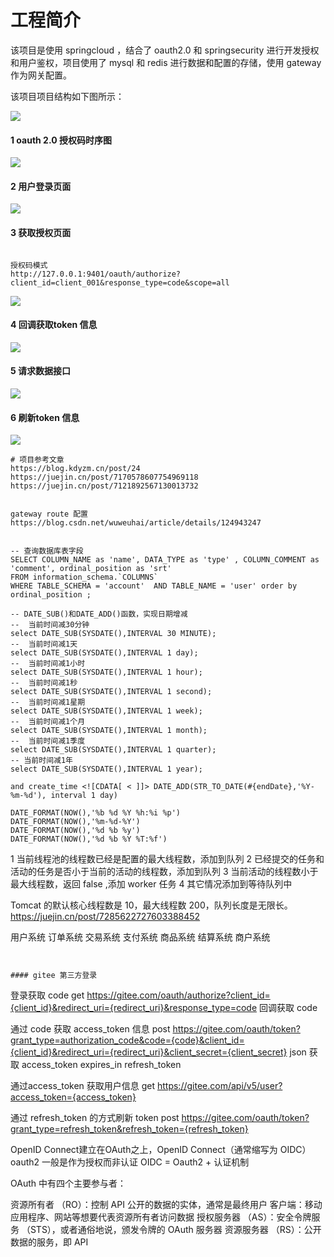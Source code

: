 # 工程简介
该项目是使用 springcloud ，结合了 oauth2.0 和 springsecurity 进行开发授权和用户鉴权，项目使用了 mysql 和 redis 进行数据和配置的存储，使用 gateway 作为网关配置。

该项目项目结构如下图所示：

![](./data/20221127182040.png)

#### 1 oauth 2.0 授权码时序图


![](./data/20221127182114.png)


#### 2 用户登录页面
![](./data/20221127182256.png)


#### 3 获取授权页面
```

授权码模式
http://127.0.0.1:9401/oauth/authorize?client_id=client_001&response_type=code&scope=all
```

![](./data/20221127182324.png)

#### 4 回调获取token 信息

![](./data/20221127182150.png)


#### 5 请求数据接口

![](./data/20221127182520.png)


#### 6 刷新token 信息

![](./data/20221127182552.png)



```
# 项目参考文章
https://blog.kdyzm.cn/post/24
https://juejin.cn/post/7170578607754969118
https://juejin.cn/post/7121892567130013732


gateway route 配置
https://blog.csdn.net/wuweuhai/article/details/124943247

```

```mysql

-- 查询数据库表字段
SELECT COLUMN_NAME as 'name', DATA_TYPE as 'type' , COLUMN_COMMENT as 'comment', ordinal_position as 'srt' 
FROM information_schema.`COLUMNS` 
WHERE TABLE_SCHEMA = 'account'  AND TABLE_NAME = 'user' order by ordinal_position ;

-- DATE_SUB()和DATE_ADD()函数，实现日期增减
--  当前时间减30分钟
select DATE_SUB(SYSDATE(),INTERVAL 30 MINUTE);
--  当前时间减1天
select DATE_SUB(SYSDATE(),INTERVAL 1 day);
--  当前时间减1小时            
select DATE_SUB(SYSDATE(),INTERVAL 1 hour);
--  当前时间减1秒             
select DATE_SUB(SYSDATE(),INTERVAL 1 second);
--  当前时间减1星期   
select DATE_SUB(SYSDATE(),INTERVAL 1 week);
--  当前时间减1个月      
select DATE_SUB(SYSDATE(),INTERVAL 1 month);
--  当前时间减1季度          
select DATE_SUB(SYSDATE(),INTERVAL 1 quarter);
-- 当前时间减1年        
select DATE_SUB(SYSDATE(),INTERVAL 1 year);

and create_time <![CDATA[ < ]]> DATE_ADD(STR_TO_DATE(#{endDate},'%Y-%m-%d'), interval 1 day)

DATE_FORMAT(NOW(),'%b %d %Y %h:%i %p')
DATE_FORMAT(NOW(),'%m-%d-%Y')
DATE_FORMAT(NOW(),'%d %b %y')
DATE_FORMAT(NOW(),'%d %b %Y %T:%f')

```


1 当前线程池的线程数已经是配置的最大线程数，添加到队列
2 已经提交的任务和活动的任务是否小于当前的活动的线程数，添加到队列
3 当前活动的线程数小于最大线程数，返回 false ,添加 worker 任务
4 其它情况添加到等待队列中

Tomcat 的默认核心线程数是 10，最大线程数 200，队列长度是无限长。
https://juejin.cn/post/7285622727603388452

用户系统
订单系统
交易系统
支付系统
商品系统
结算系统
商户系统






```


#### gitee 第三方登录
```

登录获取 code
get https://gitee.com/oauth/authorize?client_id={client_id}&redirect_uri={redirect_uri}&response_type=code
回调获取 code

通过 code 获取 access_token 信息
post https://gitee.com/oauth/token?grant_type=authorization_code&code={code}&client_id={client_id}&redirect_uri={redirect_uri}&client_secret={client_secret}
json 获取 access_token expires_in refresh_token

通过access_token 获取用户信息 
get https://gitee.com/api/v5/user?access_token={access_token}

通过 refresh_token 的方式刷新 token 
post https://gitee.com/oauth/token?grant_type=refresh_token&refresh_token={refresh_token}


OpenID Connect建立在OAuth之上，OpenID Connect（通常缩写为 OIDC）
oauth2 一般是作为授权而非认证
OIDC = Oauth2 + 认证机制

OAuth 中有四个主要参与者：

资源所有者 （RO）：控制 API 公开的数据的实体，通常是最终用户
客户端：移动应用程序、网站等想要代表资源所有者访问数据
授权服务器 （AS）：安全令牌服务 （STS），或者通俗地说，颁发令牌的 OAuth 服务器
资源服务器 （RS）：公开数据的服务，即 API

```
